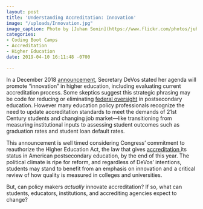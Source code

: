```yaml
---
layout: post
title: 'Understanding Accreditation: Innovation'
image: "/uploads/Innovation.jpg"
image_caption: Photo by [Juhan Sonin](https://www.flickr.com/photos/juhansonin/)
categories:
- Coding Boot Camps
- Accreditation
- Higher Education
date: 2019-04-10 16:11:48 -0700

---
```

In a December 2018 [announcement](https://www.insidehighered.com/news/2018/12/03/devos-promises-innovation-accreditation-reform-will-alternative-providers-bite), Secretary DeVos stated her agenda will promote “innovation” in higher education, including evaluating current accreditation process. Some skeptics suggest this strategic phrasing may be code for reducing or eliminating [federal oversight](https://www.chronicle.com/article/DeVos-Outlines-a-Vision-for/245369) in postsecondary education. However many education policy professionals recognize the need to update accreditation standards to meet the demands of 21st Century students and changing job market—like transitioning from measuring institutional inputs to assessing student outcomes such as graduation rates and student loan default rates.

This announcement is well timed considering Congress’ commitment to reauthorize the Higher Education Act, the law that gives [accreditation ](https://michellelessly.com/2019/04/05/understanding-accreditation-the-basics)its status in American postsecondary education, by the end of this year. The political climate is ripe for reform, and regardless of DeVos’ intentions, students may stand to benefit from an emphasis on innovation and a critical review of how quality is measured in colleges and universities.

But, can policy makers _actually_ innovate accreditation? If so, what can students, educators, institutions, and accrediting agencies expect to change?